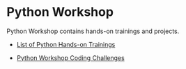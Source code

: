 # Python Workshop

Python Workshop contains hands-on trainings and projects.

- [List of Python Hands-on Trainings](./hands-on/README.md)

- [Python Workshop Coding Challenges](./coding-challenges/README.md)
